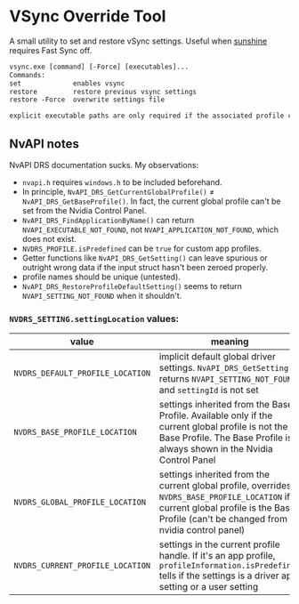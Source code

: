 # VSync Override Tool

A small utility to set and restore vSync settings. Useful when [sunshine](https://github.com/LizardByte/Sunshine) requires Fast Sync off.

```txt
vsync.exe [command] [-Force] [executables]...
Commands:
set             enables vsync
restore         restore previous vsync settings
restore -Force  overwrite settings file

explicit executable paths are only required if the associated profile contains vSync options
```

## NvAPI notes

NvAPI DRS documentation sucks. My observations:

* `nvapi.h` requires `windows.h` to be included beforehand.
* In principle, `NvAPI_DRS_GetCurrentGlobalProfile()` ≠ `NvAPI_DRS_GetBaseProfile()`. In fact, the current global profile can't be set from the Nvidia Control Panel.
* `NvAPI_DRS_FindApplicationByName()` can return `NVAPI_EXECUTABLE_NOT_FOUND`, not `NVAPI_APPLICATION_NOT_FOUND`, which does not exist.
* `NVDRS_PROFILE.isPredefined` can be `true` for custom app profiles.
* Getter functions like `NvAPI_DRS_GetSetting()` can leave spurious or outright wrong data if the input struct hasn't been zeroed properly.
* profile names should be unique (untested).
* `NvAPI_DRS_RestoreProfileDefaultSetting()` seems to return `NVAPI_SETTING_NOT_FOUND` when it shouldn't.

### `NVDRS_SETTING.settingLocation` values:

| value                            | meaning                                                                                                                                                                                |
|----------------------------------|----------------------------------------------------------------------------------------------------------------------------------------------------------------------------------------|
| `NVDRS_DEFAULT_PROFILE_LOCATION` | implicit default global driver settings. `NvAPI_DRS_GetSetting()` returns `NVAPI_SETTING_NOT_FOUND`, and `settingId` is not set                                                        |
| `NVDRS_BASE_PROFILE_LOCATION`    | settings inherited from the Base Profile. Available only if the current global profile is not the Base Profile. The Base Profile is always shown in the Nvidia Control Panel           |
| `NVDRS_GLOBAL_PROFILE_LOCATION`  | settings inherited from the current global profile, overrides `NVDRS_BASE_PROFILE_LOCATION` if current global profile is the Base Profile (can't be changed from nvidia control panel) |
| `NVDRS_CURRENT_PROFILE_LOCATION` | settings in the current profile handle.  If it's an app profile, `profileInformation.isPredefined` tells if the settings is a driver app setting or a user setting                     |
